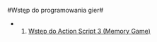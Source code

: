 #Wstęp do programowania gier#

- 1. [Wstęp do Action Script 3 (Memory Game)](../../tree/master/memory-game)

